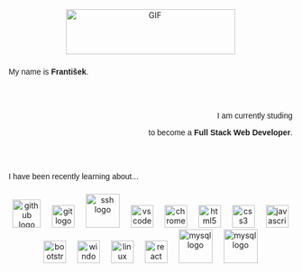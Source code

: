 <div align="center">
  <img
    src="https://media.giphy.com/media/Qo2dupDib32rkTY4hX/giphy.gif"
    height="80"
    width="300"
    alt="GIF"
  />
</div>

###

<p
  align="left"
  style="
    font-family: 'Lucida Sans', 'Lucida Sans Regular', 'Lucida Grande',
      'Lucida Sans Unicode', Geneva, Verdana, sans-serif;
  "
>
  My name is <strong>František</strong>.
</p>
<br />
<br />
<p
  align="right"
  style="
    font-family: 'Lucida Sans', 'Lucida Sans Regular', 'Lucida Grande',
      'Lucida Sans Unicode', Geneva, Verdana, sans-serif;
  "
>
  I am currently studing
</p>
<p
  align="right"
  style="
    font-family: 'Lucida Sans', 'Lucida Sans Regular', 'Lucida Grande',
      'Lucida Sans Unicode', Geneva, Verdana, sans-serif;
  "
>
  to become a <strong>Full Stack Web Developer</strong>.
</p>
<i class="fa-solid fa-laptop-code"></i>
<br />
<br />
<p
  align="left"
  style="
    font-family: 'Lucida Sans', 'Lucida Sans Regular', 'Lucida Grande',
      'Lucida Sans Unicode', Geneva, Verdana, sans-serif;
  "
>
  I have been recently learning about...
</p>

###

<div align="center">
  <img
    src="https://cdn.jsdelivr.net/gh/devicons/devicon@latest/icons/github/github-original.svg"
    height="50"
    alt="github logo"
  />
  <img width="12" />
  <img
    src="https://cdn.jsdelivr.net/gh/devicons/devicon/icons/git/git-original.svg"
    height="40"
    alt="git logo"
  />
  <img width="12" />
  <img
    src="https://cdn.jsdelivr.net/gh/devicons/devicon@latest/icons/ssh/ssh-original-wordmark.svg"
    height="60"
    alt="ssh logo"
  />
  <img width="12" />
  <img
    src="https://cdn.jsdelivr.net/gh/devicons/devicon@latest/icons/visualstudio/visualstudio-original.svg"
    height="40"
    alt="vscode logo"
  />
  <img width="12" />
  <img
    src="https://cdn.jsdelivr.net/gh/devicons/devicon@latest/icons/chrome/chrome-original.svg"
    height="40"
    alt="chrome logo"
  />
  <img width="12" />
  <img
    src="https://cdn.jsdelivr.net/gh/devicons/devicon/icons/html5/html5-original.svg"
    height="40"
    alt="html5 logo"
  />
  <img width="12" />
  <img
    src="https://cdn.jsdelivr.net/gh/devicons/devicon/icons/css3/css3-original.svg"
    height="40"
    alt="css3 logo"
  />
  <img width="12" />
  <img
    src="https://cdn.jsdelivr.net/gh/devicons/devicon@latest/icons/javascript/javascript-original.svg"
    height="40"
    alt="javascript logo"
  />
  <img width="12" />
  <img
    src="https://cdn.jsdelivr.net/gh/devicons/devicon@latest/icons/bootstrap/bootstrap-original.svg"
    height="40"
    alt="bootstrap logo"
  />
  <img width="12" />
  <img
    src="https://cdn.jsdelivr.net/gh/devicons/devicon@latest/icons/windows11/windows11-original.svg"
    height="40"
    alt="windows11 logo"
  />
  <img width="12" />
  <img
    src="https://cdn.jsdelivr.net/gh/devicons/devicon@latest/icons/linux/linux-original.svg"
    height="40"
    alt="linux logo"
  />
  <img width="12" />
  <img
    src="https://cdn.jsdelivr.net/gh/devicons/devicon@latest/icons/react/react-original.svg"
    height="40"
    alt="react logo"
  />
  <img width="12" />
  <img
    src="https://cdn.jsdelivr.net/gh/devicons/devicon@latest/icons/mysql/mysql-plain-wordmark.svg"
    height="60"
    alt="mysql logo"
  />
  <img width="12" />
  <img
    src="https://cdn.jsdelivr.net/gh/devicons/devicon@latest/icons/mongodb/mongodb-original.svg"
    height="60"
    alt="mysql logo"
  />
  <img width="12" />
</div>

###
